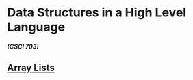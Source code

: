 # Data Structures in a High Level Language 
##### (CSCI 703)

## [Array Lists](https://github.com/hunter-teacher-cert/cohort-3-summer-work-qvzou/tree/master/ds/ArrayLists)
